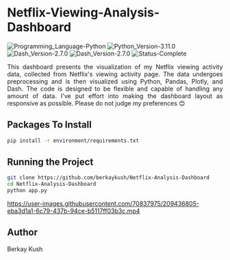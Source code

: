 # Netflix-Viewing-Analysis-Dashboard

![Programming_Language-Python](https://img.shields.io/badge/Programming_Language-Python-blue.svg)
![Python_Version-3.11.0](https://img.shields.io/badge/Python_Version-3.11.0-brown.svg)
![Dash_Version-2.7.0](https://img.shields.io/badge/Dash_Version-2.7.0-yellow.svg)
![Dash_Version-2.7.0](https://img.shields.io/badge/Dash_Version-2.7.0-purple.svg)
![Status-Complete](https://img.shields.io/badge/Status-Complete-green.svg)

<p style="text-align: justify"> This dashboard presents the visualization of my Netflix viewing activity data, collected from Netflix's viewing activity page. The data undergoes preprocessing and is then visualized using Python, Pandas, Plotly, and Dash. The code is designed to be flexible and capable of handling any amount of data. I've put effort into making the dashboard layout as responsive as possible. Please do not judge my preferences 😊
</p>

## Packages To Install

```zsh
pip install -r environment/requirements.txt
```

## Running the Project

```zsh
git clone https://github.com/berkaykush/Netflix-Analysis-Dashboard
cd Netflix-Analysis-Dashboard
python app.py
```

<https://user-images.githubusercontent.com/70837975/209436805-eba3d1a1-6c79-437b-94ce-b5117ff03b3c.mp4>

## Author

Berkay Kush
